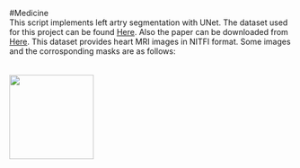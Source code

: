 #Medicine<br />
This script implements left artry segmentation with UNet. The dataset used for this project can be found [Here](https://www.kaggle.com/datasets/adarshsng/heart-mri-image-dataset-left-atrial-segmentation). Also the paper can be downloaded from [Here](https://arxiv.org/pdf/1902.09063.pdf). This dataset provides heart MRI images in NITFI format. Some images and the corrosponding masks are as follows:<br /><br /><br />
<img src="[http://url/image.png](https://user-images.githubusercontent.com/124210096/221765905-2a005512-fc06-4082-987e-d29d20348528.png)" height="150" width="150" >
